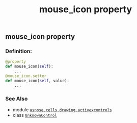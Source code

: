 ﻿---
title: mouse_icon property
second_title: Aspose.Cells for Python via .NET API References
description: 
type: docs
weight: 170
url: /aspose.cells.drawing.activexcontrols/unknowncontrol/mouse_icon/
is_root: false
---

## mouse_icon property

### Definition:
```python
@property
def mouse_icon(self):
    ...
@mouse_icon.setter
def mouse_icon(self, value):
    ...
```

### See Also
* module [`aspose.cells.drawing.activexcontrols`](../../)
* class [`UnknownControl`](/cells/python-net/aspose.cells.drawing.activexcontrols/unknowncontrol)
